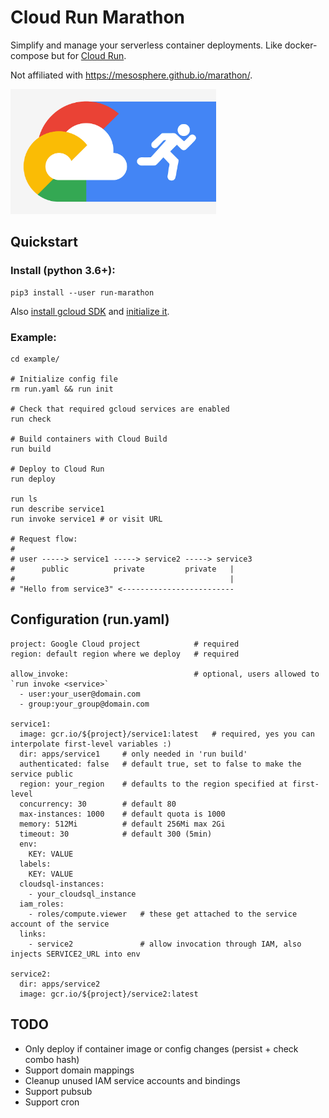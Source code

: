 # Cloud Run Marathon

Simplify and manage your serverless container deployments. Like docker-compose but for [Cloud Run](https://cloud.google.com/run/).

Not affiliated with https://mesosphere.github.io/marathon/.

<img src="./cloud-run.jpg" width="329">

## Quickstart

### Install (python 3.6+):
```
pip3 install --user run-marathon
```

Also [install gcloud SDK](https://cloud.google.com/sdk/install) and [initialize it](https://cloud.google.com/sdk/docs/authorizing).

### Example:
```
cd example/

# Initialize config file
rm run.yaml && run init

# Check that required gcloud services are enabled
run check

# Build containers with Cloud Build
run build

# Deploy to Cloud Run
run deploy

run ls
run describe service1
run invoke service1 # or visit URL

# Request flow:
#
# user -----> service1 -----> service2 -----> service3
#      public          private         private   |
#                                                |
# "Hello from service3" <-------------------------
```

## Configuration (run.yaml)
```
project: Google Cloud project            # required
region: default region where we deploy   # required

allow_invoke:                            # optional, users allowed to `run invoke <service>`
  - user:your_user@domain.com
  - group:your_group@domain.com

service1:
  image: gcr.io/${project}/service1:latest   # required, yes you can interpolate first-level variables :)
  dir: apps/service1     # only needed in 'run build'
  authenticated: false   # default true, set to false to make the service public
  region: your_region    # defaults to the region specified at first-level
  concurrency: 30        # default 80
  max-instances: 1000    # default quota is 1000
  memory: 512Mi          # default 256Mi max 2Gi
  timeout: 30            # default 300 (5min)
  env:              
    KEY: VALUE
  labels:
    KEY: VALUE
  cloudsql-instances:
    - your_cloudsql_instance
  iam_roles:                  
    - roles/compute.viewer   # these get attached to the service account of the service
  links:                      
    - service2               # allow invocation through IAM, also injects SERVICE2_URL into env

service2:
  dir: apps/service2
  image: gcr.io/${project}/service2:latest
```

## TODO
- Only deploy if container image or config changes (persist + check combo hash)
- Support domain mappings
- Cleanup unused IAM service accounts and bindings
- Support pubsub
- Support cron
